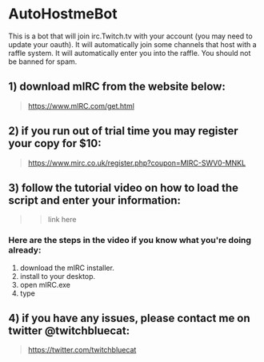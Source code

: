 # AutoHostmeBot
This is a bot that will join irc.Twitch.tv with your account (you may need to update your oauth). It will automatically join some channels that host with a raffle system. It will automatically enter you into the raffle. You should not be banned for spam.

## 1) download mIRC from the website below:
> https://www.mIRC.com/get.html

## 2) if you run out of trial time you may register your copy for $10:
> https://www.mirc.co.uk/register.php?coupon=MIRC-SWV0-MNKL

## 3) follow the tutorial video on how to load the script and enter your information:
>> link here

### Here are the steps in the video if you know what you're doing already:
1) download the mIRC installer.
2) install to your desktop.
3) open mIRC.exe
4) type

## 4) if you have any issues, please contact me on twitter @twitchbluecat:
> https://twitter.com/twitchbluecat
